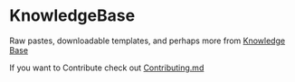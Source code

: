 # KnowledgeBase
Raw pastes, downloadable templates, and perhaps more from [Knowledge Base](https://discord.gg/xpNJdH9)

If you want to Contribute check out [Contributing.md](https://github.com/SheepCommander/KnowledgeBase/blob/main/Contributing.md)

